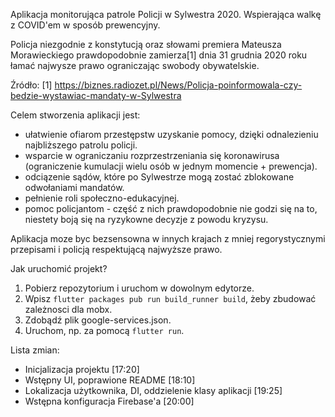 Aplikacja monitorująca patrole Policji w Sylwestra 2020. Wspierająca walkę z COVID'em w sposób prewencyjny.

Policja niezgodnie z konstytucją oraz słowami premiera Mateusza Morawieckiego prawdopodobnie zamierza[1] dnia 31 grudnia 2020 roku łamać najwysze prawo ograniczając swobody obywatelskie.

Źródło:
[1] https://biznes.radiozet.pl/News/Policja-poinformowala-czy-bedzie-wystawiac-mandaty-w-Sylwestra


Celem stworzenia aplikacji jest: 

- ułatwienie ofiarom przestępstw uzyskanie pomocy, dzięki odnalezieniu najbliższego patrolu policji.
- wsparcie w ograniczaniu rozprzestrzeniania się koronawirusa (ograniczenie kumulacji wielu osób w jednym momencie + prewencja).
- odciązenie sądów, które po Sylwestrze mogą zostać zblokowane odwołaniami mandatów.
- pełnienie roli społeczno-edukacyjnej.
- pomoc policjantom - część z nich prawdopodobnie nie godzi się na to, niestety boją się na ryzykowne decyzje z powodu kryzysu.

Aplikacja moze byc bezsensowna w innych krajach z mniej regorystycznymi przepisami i policją respektującą najwyższe prawo. 

Jak uruchomić projekt?
1. Pobierz repozytorium i uruchom w dowolnym edytorze.
2. Wpisz ```flutter packages pub run build_runner build```, żeby zbudować zależnosci dla mobx.
3. Zdobądź plik google-services.json. 
4. Uruchom, np. za pomocą ```flutter run```.


Lista zmian:
- Inicjalizacja projektu [17:20]
- Wstępny UI, poprawione README [18:10]
- Lokalizacja użytkownika, DI, oddzielenie klasy aplikacji [19:25]
- Wstępna konfiguracja Firebase'a [20:00]